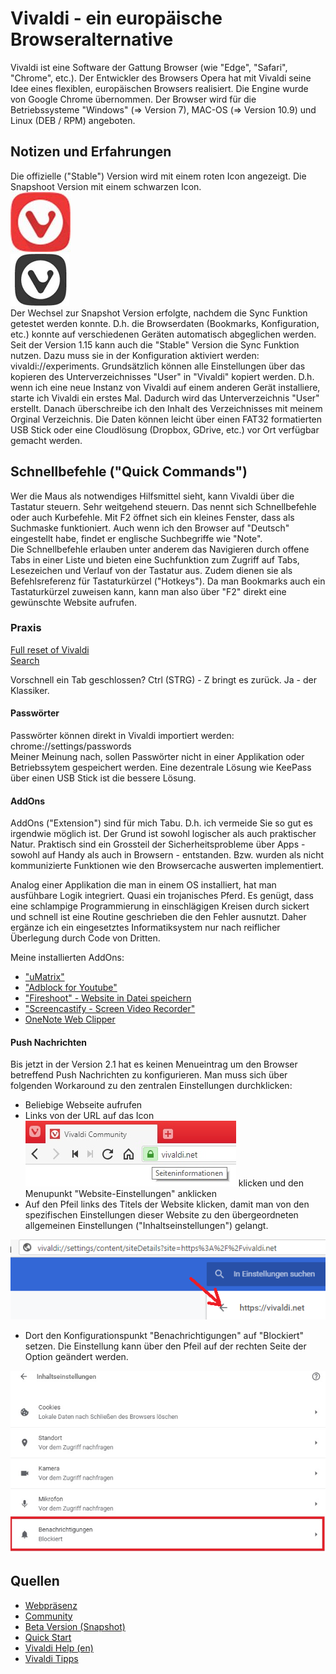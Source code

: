 # Vivaldi - ein europäische Browseralternative

Vivaldi ist eine Software der Gattung Browser (wie "Edge", "Safari", "Chrome", etc.). Der Entwickler des Browsers Opera hat mit Vivaldi seine Idee eines flexiblen, europäischen Browsers realisiert. Die Engine wurde von Google Chrome übernommen. Der Browser wird für die Betriebssysteme "Windows" (=> Version 7), MAC-OS (=> Version 10.9) und Linux (DEB / RPM) angeboten.


## Notizen und Erfahrungen

Die offizielle ("Stable") Version wird mit einem roten Icon angezeigt. Die Snapshoot Version mit einem schwarzen Icon.  
![Stable Version](../VIVALDI/icon.jpg)  
![Snapshot Version](../VIVALDI/iconsshoot.jpg)  
Der Wechsel zur Snapshot Version erfolgte, nachdem die Sync Funktion getestet werden konnte. D.h. die Browserdaten (Bookmarks, Konfiguration, etc.) konnte auf verschiedenen Geräten automatisch abgeglichen werden.  Seit der Version 1.15 kann auch die "Stable" Version die Sync Funktion nutzen. Dazu muss sie in der Konfiguration aktiviert werden:  vivaldi://experiments. 
Grundsätzlich können alle Einstellungen über das kopieren des Unterverzeichnisses "User" in "Vivaldi" kopiert werden. D.h. wenn ich eine neue Instanz von Vivaldi auf einem anderen Gerät installiere, starte ich Vivaldi ein erstes Mal. Dadurch wird das Unterverzeichnis "User" erstellt. Danach überschreibe ich den Inhalt des Verzeichnisses mit meinem Orginal Verzeichnis. Die Daten können leicht über einen FAT32 formatierten USB Stick oder eine Cloudlösung (Dropbox, GDrive, etc.) vor Ort verfügbar gemacht werden.

## Schnellbefehle ("Quick Commands")

Wer die Maus als notwendiges Hilfsmittel sieht, kann Vivaldi über die Tastatur steuern. Sehr weitgehend steuern. Das nennt sich Schnellbefehle oder auch Kurbefehle. Mit F2 öffnet sich ein kleines Fenster, dass als Suchmaske funktioniert. Auch wenn ich den Browser auf "Deutsch" eingestellt habe, findet er englische Suchbegriffe wie "Note".  
Die Schnellbefehle erlauben unter anderem das Navigieren durch offene Tabs in einer Liste und bieten eine Suchfunktion zum Zugriff auf Tabs, Lesezeichen und Verlauf von der Tastatur aus. Zudem dienen sie als Befehlsreferenz für Tastaturkürzel ("Hotkeys"). Da man Bookmarks auch ein Tastaturkürzel zuweisen kann, kann man also über "F2" direkt eine gewünschte Website aufrufen.  

### Praxis
[Full reset of Vivaldi](https://help.vivaldi.com/article/full-reset-of-vivaldi/)  
[Search](https://help.vivaldi.com/article/search/)  

Vorschnell ein Tab geschlossen? Ctrl (STRG) - Z bringt es zurück. Ja - der Klassiker.  

#### Passwörter  

Passwörter können direkt in Vivaldi importiert werden: chrome://settings/passwords  
Meiner Meinung nach, sollen Passwörter nicht in einer Applikation oder Betriebssytem gespeichert werden. Eine dezentrale Lösung wie KeePass über einen USB Stick ist die bessere Lösung.  

#### AddOns  

AddOns ("Extension") sind für mich Tabu. D.h. ich vermeide Sie so gut es irgendwie möglich ist. Der Grund ist sowohl logischer als auch praktischer Natur. Praktisch sind ein Grossteil der Sicherheitsprobleme über Apps - sowohl auf Handy als auch in Browsern - entstanden.  Bzw. wurden als nicht kommunizierte Funktionen wie den Browsercache auswerten implementiert.

Analog einer Applikation die man in einem OS installiert, hat man ausfühbare Logik integriert. Quasi ein trojanisches Pferd. Es genügt, dass eine schlampige Programmierung in einschlägigen Kreisen durch sickert und schnell ist eine Routine geschrieben die den Fehler ausnutzt. Daher ergänze ich ein eingesetztes Informatiksystem nur nach reiflicher Überlegung durch Code von Dritten.  

Meine installierten AddOns:  

- ["uMatrix"](https://chrome.google.com/webstore/detail/umatrix/ogfcmafjalglgifnmanfmnieipoejdcf)  
- ["Adblock for Youtube"](https://chrome.google.com/webstore/detail/adblock-for-youtube/cmedhionkhpnakcndndgjdbohmhepckk)  
- ["Fireshoot" - Website in Datei speichern](https://chrome.google.com/webstore/detail/take-webpage-screenshots/mcbpblocgmgfnpjjppndjkmgjaogfceg)
- ["Screencastify - Screen Video Recorder"](https://chrome.google.com/webstore/detail/screencastify-screen-vide/mmeijimgabbpbgpdklnllpncmdofkcpn)  
- [OneNote Web Clipper](https://chrome.google.com/webstore/detail/onenote-web-clipper/gojbdfnpnhogfdgjbigejoaolejmgdhk?hl=de)  

#### Push Nachrichten  

Bis jetzt in der Version 2.1 hat es keinen Menueintrag um den Browser betreffend Push Nachrichten zu konfigurieren. Man muss sich über folgenden Workaround zu den zentralen Einstellungen durchklicken:  

* Beliebige Webseite aufrufen
* Links von der URL auf das Icon  !["Seiteninformation"](../VIVALDI/seiteninformation.jpg)  klicken und den Menupunkt "Website-Einstellungen" anklicken
* Auf den Pfeil links des Titels der Website klicken, damit man von den spezifischen Einstellungen dieser Website zu den übergeordneten allgemeinen Einstellungen ("Inhaltseinstellungen") gelangt.    

![Seiteninformation](../VIVALDI/seiteninformation1.jpg)  

* Dort den Konfigurationspunkt "Benachrichtigungen" auf "Blockiert" setzen. Die Einstellung kann über den Pfeil auf der rechten Seite der Option geändert werden.  

![Seiteninformation](../VIVALDI/seiteninformation2.jpg)  


## Quellen

* [Webpräsenz](https://vivaldi.com/)
* [Community](https://forum.vivaldi.net/)
* [Beta Version (Snapshot)](https://vivaldi.com/blog/snapshots/)
* [Quick Start](https://help.vivaldi.com/guide/quick-start/)
* [Vivaldi Help (en)](https://help.vivaldi.com/)
* [Vivaldi Tipps](https://vivalditips.com/)
